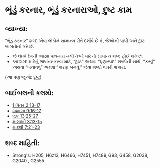 # ભૂંડું કરનાર, ભૂંડું કરનારાઓ, દુષ્ટ કામ 

## વ્યાખ્યા: 

“ભૂંડું કરનાર” શબ્દ એવા લોકોને સામાન્ય રીતે દર્શાવે છે કે, જેઓની પાપી અને દુષ્ટ બાબતોનો કરે છે.

* જે લોકો દેવની આજ્ઞા પાળનારા નથી તેઓ માટેનો સામાન્ય શબ્દ હોઈ શકે છે.
* આ શબ્દ માટેનું ભાષાંતર કરવા માટે, “દુષ્ટ” અથવા “ઘૃણાસ્પદ” શબ્દોની સાથે, “કરવું” અથવા “બનાવવું”  અથવા “કારણ બનવું,” જેવા શબ્દો વાપરી શકાય.

(આ પણ જુઓ: [દુષ્ટ](../kt/evil.md))

## બાઈબલની કલમો: 

* [1 પિતર 2:13-17](rc://gu/tn/help/1pe/02/13)
* [યશાયા 9:16-17](rc://gu/tn/help/isa/09/16)
* [લૂક 13:25-27](rc://gu/tn/help/luk/13/25)
* [માલાખી 3:13-15](rc://gu/tn/help/mal/03/13)
* [માથ્થી 7:21-23](rc://gu/tn/help/mat/07/21)

## શબ્દ માહિતી: 

* Strong's: H205, H6213, H6466, H7451, H7489, G93, G458, G2038, G2040 , G2555
